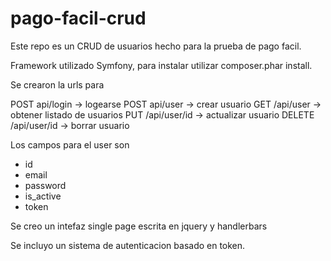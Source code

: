 # pago-facil-crud


Este repo es un CRUD de usuarios hecho para la prueba de pago facil.

Framework utilizado Symfony, para instalar utilizar composer.phar install.

Se crearon la urls para

POST api/login   -> logearse
POST api/user    -> crear usuario
GET /api/user    -> obtener listado de usuarios
PUT /api/user/id  -> actualizar usuario
DELETE /api/user/id -> borrar usuario

Los campos para el user son
- id
- email
- password
- is_active
- token

Se creo un intefaz single page escrita en jquery y handlerbars

Se incluyo un sistema de autenticacion basado en token.


